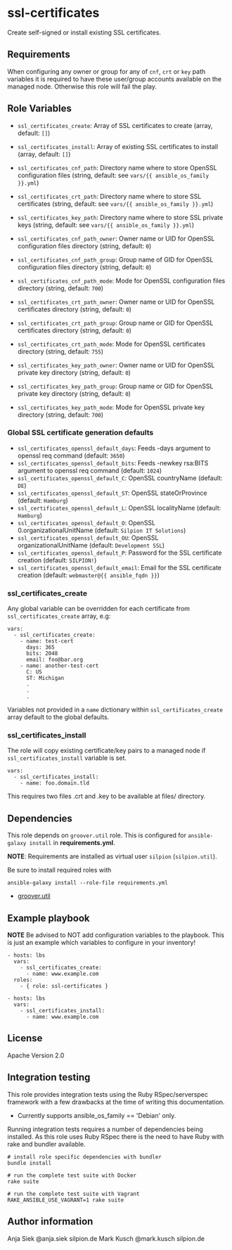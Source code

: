# ssl-certificates

Create self-signed or install existing SSL certificates.

## Requirements

When configuring any owner or group for any of ``cnf``, ``crt`` or ``key`` path variables
it is required to have these user/group accounts available on the managed node. Otherwise
this role will fail the play.

## Role Variables

* ``ssl_certificates_create``: Array of SSL certificates to create (array, default: ``[]``)
* ``ssl_certificates_install``: Array of existing SSL certificates to install (array, default: ``[]``)

* ``ssl_certificates_cnf_path``: Directory name where to store OpenSSL configuration files (string, default: see ``vars/{{ ansible_os_family }}.yml``)
* ``ssl_certificates_crt_path``: Directory name where to store SSL certificates (string, default: see ``vars/{{ ansible_os_family }}.yml``)
* ``ssl_certificates_key_path``: Directory name where to store SSL private keys (string, default: see ``vars/{{ ansible_os_family }}.yml``)

* ``ssl_certificates_cnf_path_owner``: Owner name or UID for OpenSSL configuration files directory (string, default: ``0``)
* ``ssl_certificates_cnf_path_group``: Group name of GID for OpenSSL configuration files directory (string, default: ``0``)
* ``ssl_certificates_cnf_path_mode``: Mode for OpenSSL configuration files directory (string, default: ``700``)

* ``ssl_certificates_crt_path_owner``: Owner name or UID for OpenSSL certificates directory (string, default: ``0``)
* ``ssl_certificates_crt_path_group``: Group name or GID for OpenSSL certificates directory (string, default: ``0``)
* ``ssl_certificates_crt_path_mode``: Mode for OpenSSL certificates directory (string, default: ``755``)

* ``ssl_certificates_key_path_owner``: Owner name or UID for OpenSSL private key directory (string, default: ``0``)
* ``ssl_certificates_key_path_group``: Group name or GID for OpenSSL private key directory (string, default: ``0``)
* ``ssl_certificates_key_path_mode``: Mode for OpenSSL private key directory (string, default: ``700``)


### Global SSL certificate generation defaults

* ``ssl_certificates_openssl_default_days``: Feeds -days argument to openssl req command (default: ``3650``)
* ``ssl_certificates_openssl_default_bits``: Feeds -newkey rsa:BITS argument to openssl req command (default: ``1024``)
* ``ssl_certificates_openssl_default_C``: OpenSSL countryName (default: ``DE``)
* ``ssl_certificates_openssl_default_ST``: OpenSSL stateOrProvince (default: ``Hamburg``)
* ``ssl_certificates_openssl_default_L``: OpenSSL localityName (default: ``Hamburg``)
* ``ssl_certificates_openssl_default_O``: OpenSSL 0.organizationalUnitName (default: ``Silpion IT Solutions``)
* ``ssl_certificates_openssl_default_OU``: OpenSSL organizationalUnitName (default: ``Development SSL``)
* ``ssl_certificates_openssl_default_P``: Password for the SSL certificate creation (default: ``SILPION!``)
* ``ssl_certificates_openssl_default_email``: Email for the SSL certificate creation (default: ``webmaster@{{ ansible_fqdn }}``)

### ssl_certificates_create

Any global variable can be overridden for each certificate from
``ssl_certificates_create`` array, e.g:

    vars:
      - ssl_certificates_create:
        - name: test-cert
          days: 365
          bits: 2048
          email: foo@bar.org
        - name: another-test-cert
          C: US
          ST: Michigan
          .
          .
          .

Variables not provided in a ``name`` dictionary within ``ssl_certificates_create``
array default to the global defaults.

### ssl_certificates_install

The role will copy existing certificate/key pairs to a managed node
if ``ssl_certificates_install`` variable is set.

    vars:
      - ssl_certificates_install:
        - name: foo.domain.tld

This requires two files .crt and .key to be available at files/ directory.

## Dependencies

This role depends on ``groover.util`` role. This is configured
for ``ansible-galaxy install`` in **requirements.yml**.

**NOTE**: Requirements are installed as virtual user ``silpion``
(``silpion.util``).

Be sure to install required roles with

    ansible-galaxy install --role-file requirements.yml

* [groover.util](https://github.com/silpion/ansible-util)

## Example playbook

**NOTE** Be advised to NOT add configuration variables to the playbook.
This is just an example which variables to configure in your inventory!

    - hosts: lbs
      vars:
        - ssl_certificates_create:
          - name: www.example.com
      roles:
        - { role: ssl-certificates }

<!-- -->

    - hosts: lbs
      vars:
        - ssl_certificates_install:
          - name: www.example.com

## License

Apache Version 2.0

## Integration testing

This role provides integration tests using the Ruby RSpec/serverspec framework
with a few drawbacks at the time of writing this documentation.

- Currently supports ansible_os_family == 'Debian' only.

Running integration tests requires a number of dependencies being
installed. As this role uses Ruby RSpec there is the need to have
Ruby with rake and bundler available.

    # install role specific dependencies with bundler
    bundle install

<!-- -->

    # run the complete test suite with Docker
    rake suite

<!-- -->

    # run the complete test suite with Vagrant
    RAKE_ANSIBLE_USE_VAGRANT=1 rake suite


## Author information

Anja Siek @anja.siek silpion.de
Mark Kusch @mark.kusch silpion.de


<!-- vim: set nofen ts=4 sw=4 et: -->
